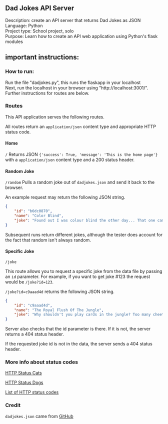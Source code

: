 ## Dad Jokes API Server
Description: create an API server that returns Dad Jokes as JSON<br>
Language: Python<br>
Project type: School project, solo<br>
Purpose: Learn how to create an API web application using Python's flask modules<br>

## important instructions:

### How to run: 
Run the file "dadjokes.py", this runs the flaskapp in your localhost<br>
Next, run the localhost in your browser using "http://localhost:3001/". Further instructions for routes are below.

### Routes
This API application serves the following routes.

All routes return an `application/json` content type and appropriate HTTP status code. 

#### Home
`/`
Returns JSON `{'success': True, 'message': 'This is the home page'}` with a `application/json` content type and a 200 status header.

#### Random Joke
`/random`
Pulls a random joke out of `dadjokes.json` and send it back to the browser. 

An example request may return the following JSON string.

```json
{
    "id": "b6dc0870",
    "name": "Color Blind",
    "joke": "Found out I was colour blind the other day... That one came right out the purple."
}
```

Subsequent runs return different jokes, although the tester does account for the fact that random isn't always random. 


#### Specific Joke
`/joke`

This route allows you to request a specific joke from the data file by passing an `id` parameter. For example, if you want to get joke #123 the request would be `/joke?id=123`. 

`/joke?id=c9aaad4d` returns the following JSON string.

```json
{
    "id": "c9aaad4d",
    "name": "The Royal Flush Of The Jungle",
    "joke": "Why shouldn't you play cards in the jungle? Too many cheetahs."
}
```
Server also checks that the id parameter is there. If it is not, the server returns a 404 status header.

If the requested joke id is not in the data, the server sends a 404 status header. 

### More info about status codes
[HTTP Status Cats](https://http.cat/)

[HTTP Status Dogs](https://httpstatusdogs.com/)

[List of HTTP status codes](https://en.wikipedia.org/wiki/List_of_HTTP_status_codes) 

### Credit
`dadjokes.json` came from [GitHub](https://github.com/mshwery/dad-jokes-api)
